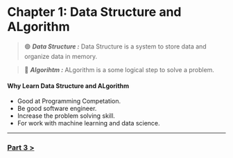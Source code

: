 Chapter 1: Data Structure and ALgorithm
========================================

> 🟢 ***Data Structure :*** Data Structure is a system to store data and organize data in memory.


> 🔴 ***Algorihtm :*** ALgorithm is a some logical step to solve a problem.


#### Why Learn Data Structure and ALgorithm 
- Good at Programming Competation.
- Be good software engineer.
- Increase the problem solving skill.
- For work with machine learning and data science.

--------------------------------------------------------------------------------------------------------------

### [Part 3 >](./../part_3.md)